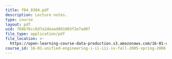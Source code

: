 ```yaml
---
title: f04_0304.pdf
description: Lecture notes.
type: course
layout: pdf
uid: 768b76cc6d7a2deaad891003f2e7ad07
file_type: application/pdf
file_location: >-
  https://open-learning-course-data-production.s3.amazonaws.com/16-01-unified-engineering-i-ii-iii-iv-fall-2005-spring-2006/768b76cc6d7a2deaad891003f2e7ad07_f04_0304.pdf
course_id: 16-01-unified-engineering-i-ii-iii-iv-fall-2005-spring-2006
---
```


